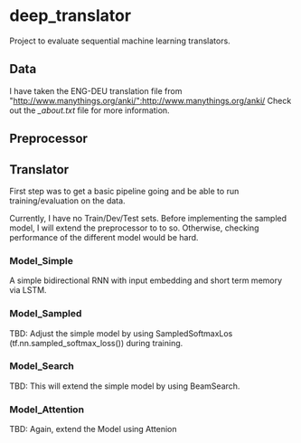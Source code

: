 # deep_translator

Project to evaluate sequential machine learning translators.

## Data

I have taken the ENG-DEU translation file from "http://www.manythings.org/anki/":http://www.manythings.org/anki/
Check out the *_about.txt* file for more information.

## Preprocessor

## Translator

First step was to get a basic pipeline going and be able to run training/evaluation on the data.

Currently, I have no Train/Dev/Test sets. Before implementing the sampled model, I will extend the preprocessor to to so.
Otherwise, checking performance of the different model would be hard.

### Model_Simple
A simple bidirectional RNN with input embedding and short term memory via LSTM.

### Model_Sampled
TBD: Adjust the simple model by using SampledSoftmaxLos (tf.nn.sampled_softmax_loss()) during training.

### Model_Search
TBD: This will extend the simple model by using BeamSearch.

### Model_Attention
TBD: Again, extend the Model using Attenion